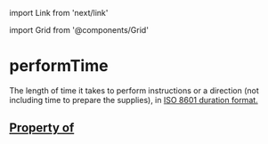 import Link from 'next/link'
  
import Grid from '@components/Grid'

# performTime

The length of time it takes to perform instructions or a direction (not including time to prepare the supplies), in <a href="http://en.wikipedia.org/wiki/ISO_8601">ISO 8601 duration format</Link>.

## Property of



